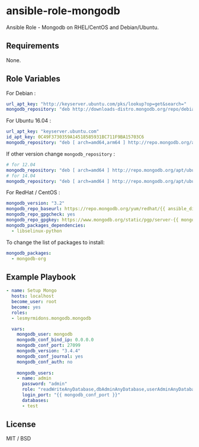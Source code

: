 ansible-role-mongodb
====================


Ansible Role - Mongodb on RHEL/CentOS and Debian/Ubuntu.

## Requirements

None.

## Role Variables

For Debian :
```yml
url_apt_key: "http://keyserver.ubuntu.com/pks/lookup?op=get&search="
mongodb_repository: "deb http://downloads-distro.mongodb.org/repo/debian-sysvinit dist 10gen"
```

For Ubuntu 16.04 :
```yml
url_apt_key: "keyserver.ubuntu.com"
id_apt_key: 0C49F3730359A14518585931BC711F9BA15703C6
mongodb_repository: "deb [ arch=amd64,arm64 ] http://repo.mongodb.org/apt/ubuntu xenial/mongodb-org/3.4 multiverse"
```

If other version change `mongodb_repository` :
```yml
# for 12.04
mongodb_repository: "deb [ arch=amd64 ] http://repo.mongodb.org/apt/ubuntu precise/mongodb-org/3.4 multiverse"
# for 14.04
mongodb_repository: "deb [ arch=amd64 ] http://repo.mongodb.org/apt/ubuntu trusty/mongodb-org/3.4 multiverse"
```

For RedHat / CentOS :
```yml
mongodb_version: "3.2"
mongodb_repo_baseurl: https://repo.mongodb.org/yum/redhat/{{ ansible_distribution_major_version }}/mongodb-org/{{ mongodb_version }}/x86_64/
mongodb_repo_gpgcheck: yes
mongodb_repo_gpgkey: https://www.mongodb.org/static/pgp/server-{{ mongodb_version }}.asc
mongodb_packages_dependencies:
  - libselinux-python
```

To change the list of packages to install:
```yml
mongodb_packages:
  - mongodb-org
```

## Example Playbook

```yml
- name: Setup Mongo
  hosts: localhost
  become_user: root
  become: yes
  roles:
  - lesmyrmidons.mongodb.mongodb

  vars:
    mongodb_user: mongodb
    mongodb_conf_bind_ip: 0.0.0.0
    mongodb_conf_port: 27099
    mongodb_version: "3.4.4"
    mongodb_conf_journal: yes
    mongodb_conf_auth: no
  
    mongodb_users:
    - name: admin
      password: "admin"
      role: "readWriteAnyDatabase,dbAdminAnyDatabase,userAdminAnyDatabase"
      login_port: "{{ mongodb_conf_port }}"
      databases:
      - test
```

## License

MIT / BSD
